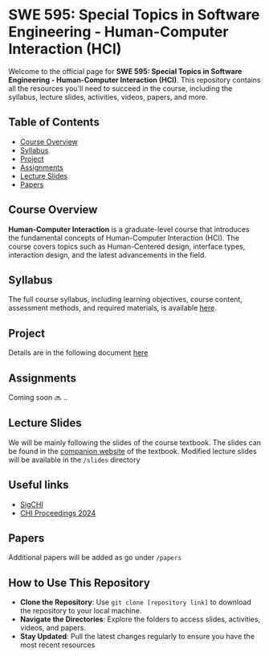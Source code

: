 # SWE 595: Special Topics in Software Engineering - Human-Computer Interaction (HCI)

Welcome to the official page for **SWE 595: Special Topics in Software Engineering - Human-Computer Interaction (HCI)**. This repository contains all the resources you'll need to succeed in the course, including the syllabus, lecture slides, activities, videos, papers, and more.

## Table of Contents
- [Course Overview](#course-overview)
- [Syllabus](#syllabus)
- [Project](#project)
- [Assignments](#assignments)
- [Lecture Slides](#lecture-slides)
- [Papers](#papers)

## Course Overview
**Human-Computer Interaction** is a graduate-level course that introduces the fundamental concepts of Human-Computer Interaction (HCI). The course covers topics such as Human-Centered design, interface types, interaction design, and the latest advancements in the field. 

## Syllabus
The full course syllabus, including learning objectives, course content, assessment methods, and required materials, is available [here](./syllabus.md).

## Project
Details are in the following document [here](./project.md)

## Assignments
Coming soon 🔜 ..

## Lecture Slides
We will be mainly following the slides of the course textbook. The slides can be found in the [companion website](https://www.id-book.com/) of the textbook. Modified lecture slides will be available in the `/slides` directory

## Useful links
- [SigCHI](https://sigchi.org/)
- [CHI Proceedings 2024](https://dl.acm.org/doi/proceedings/10.1145/3613904)

## Papers
Additional papers will be added as go under `/papers`

## How to Use This Repository
- **Clone the Repository**: Use `git clone [repository link]` to download the repository to your local machine.
- **Navigate the Directories**: Explore the folders to access slides, activities, videos, and papers.
- **Stay Updated**: Pull the latest changes regularly to ensure you have the most recent resources
